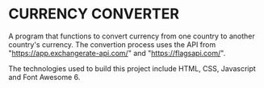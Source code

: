 # CURRENCY CONVERTER

A program that functions to convert currency from one country to another country's currency. The convertion process uses the API from "https://app.exchangerate-api.com/" and "https://flagsapi.com/".

The technologies used to build this project include HTML, CSS, Javascript and Font Awesome 6.
